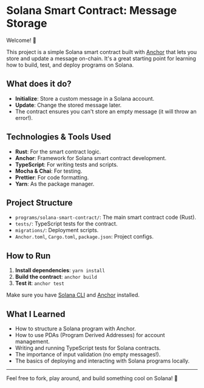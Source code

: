 # Solana Smart Contract: Message Storage

Welcome! 👋

This project is a simple Solana smart contract built with [Anchor](https://book.anchor-lang.com/) that lets you store and update a message on-chain. It's a great starting point for learning how to build, test, and deploy programs on Solana.

## What does it do?
- **Initialize**: Store a custom message in a Solana account.
- **Update**: Change the stored message later.
- The contract ensures you can't store an empty message (it will throw an error!).

## Technologies & Tools Used
- **Rust**: For the smart contract logic.
- **Anchor**: Framework for Solana smart contract development.
- **TypeScript**: For writing tests and scripts.
- **Mocha & Chai**: For testing.
- **Prettier**: For code formatting.
- **Yarn**: As the package manager.

## Project Structure
- `programs/solana-smart-contract/`: The main smart contract code (Rust).
- `tests/`: TypeScript tests for the contract.
- `migrations/`: Deployment scripts.
- `Anchor.toml`, `Cargo.toml`, `package.json`: Project configs.

## How to Run
1. **Install dependencies**: `yarn install`
2. **Build the contract**: `anchor build`
3. **Test it**: `anchor test`

Make sure you have [Solana CLI](https://docs.solana.com/cli/install-solana-cli-tools) and [Anchor](https://book.anchor-lang.com/getting_started/installation.html) installed.

## What I Learned
- How to structure a Solana program with Anchor.
- How to use PDAs (Program Derived Addresses) for account management.
- Writing and running TypeScript tests for Solana contracts.
- The importance of input validation (no empty messages!).
- The basics of deploying and interacting with Solana programs locally.

---

Feel free to fork, play around, and build something cool on Solana! 🚀 